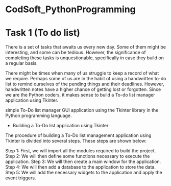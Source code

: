 # CodSoft_PythonProgramming
# Task 1 (To do list)
There is a set of tasks that awaits us every new day. Some of them might be interesting, and some can be tedious. However, the significance of completing these tasks is unquestionable, specifically in case they build on a regular basis.

There might be times when many of us struggle to keep a record of what we require. Perhaps some of us are in the habit of using a handwritten to-do list to remind ourselves of the pending things and their deadlines. However, handwritten notes have a higher chance of getting lost or forgotten. Since we are the Python coders, it makes sense to build a To-do list manager application using Tkinter.

simple To-Do list manager GUI application using the Tkinter library in the Python programming language.
* Building a To-Do list application using Tkinter

The procedure of building a To-Do list management application using Tkinter is divided into several steps. These steps are shown below:

Step 1: First, we will import all the modules required to build the project.
Step 2: We will then define some functions necessary to execute the application.
Step 3: We will then create a main window for the application.
Step 4: We will then add a database to the application to store the data.
Step 5: We will add the necessary widgets to the application and apply the event triggers.


